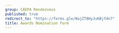 ```yaml
---
group: CAEPA Rendezvous
published: true
redirect_to: "https://forms.gle/NajZT8HyJuKBjfdn7"
title: Awards Nomination Form
---
```

